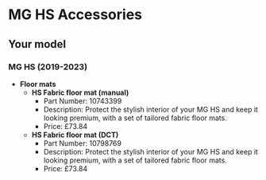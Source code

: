 # MG HS Accessories

## Your model

### MG HS (2019-2023)

* **Floor mats**
    * **HS Fabric floor mat (manual)**
        * Part Number: 10743399
        * Description: Protect the stylish interior of your MG HS and keep it looking premium, with a set of tailored fabric floor mats.
        * Price: £73.84
    * **HS Fabric floor mat (DCT)**
        * Part Number: 10798769
        * Description: Protect the stylish interior of your MG HS and keep it looking premium, with a set of tailored fabric floor mats.
        * Price: £73.84